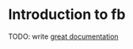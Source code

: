 # Introduction to fb

TODO: write [great documentation](http://jacobian.org/writing/what-to-write/)
